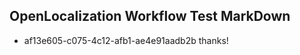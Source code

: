 ## OpenLocalization Workflow Test MarkDown
* af13e605-c075-4c12-afb1-ae4e91aadb2b 
thanks!<!--HONumber=Mar16_HO3-->
